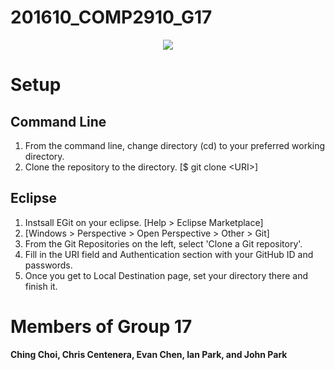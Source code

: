 # 201610_COMP2910_G17
<p align="center">
	<img src="http://students.bcitdev.com/A00869118/comp2910/bcit-cst.png"/>
</p>
<p>
	<h1>Setup</h1>
	<h2>Command Line</h2>
	<ol>
		<li>From the command line, change directory (cd) to your preferred working directory.</li>
		<li>Clone the repository to the directory. [$ git clone &lt;URI&gt;]</li>
	</ol>
	<h2>Eclipse</h2>
	<ol>
		<li>Instsall EGit on your eclipse. [Help > Eclipse Marketplace]</li>
		<li>[Windows > Perspective > Open Perspective > Other > Git]</li>
		<li>From the Git Repositories on the left, select 'Clone a Git repository'.</li>
		<li>Fill in the URI field and Authentication section with your GitHub ID and passwords.</li>
		<li>Once you get to Local Destination page, set your directory there and finish it.</li>
	</ol>
</p>


<p>
	<h1>Members of Group 17</h1>
	<p><b>Ching Choi, Chris Centenera, Evan Chen, Ian Park, and John Park</b></p>
</p>
